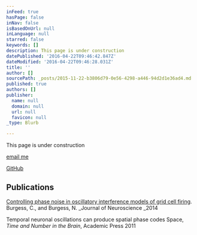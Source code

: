 ```yaml
---
inFeed: true
hasPage: false
inNav: false
isBasedOnUrl: null
inLanguage: null
starred: false
keywords: []
description: This page is under construction
datePublished: '2016-04-22T09:46:42.847Z'
dateModified: '2016-04-22T09:46:28.031Z'
title: ''
author: []
sourcePath: _posts/2015-11-22-b3806d79-0e56-4298-a446-94d2d1e36ad4.md
published: true
authors: []
publisher:
  name: null
  domain: null
  url: null
  favicon: null
_type: Blurb

---
```

This page is under construction

[email me][0]

[GitHub][1]

## Publications

[Controlling phase noise in oscillatory interference models of grid cell firing][2]. Burgess, C., and Burgess, N. _Journal of Neuroscience _2014

Temporal neuronal oscillations can produce spatial phase codes Space, _Time and Number in the Brain_, Academic Press 2011

[0]: mailto:mail@chrisburgess.me.uk
[1]: https://github.com/dendritic
[2]: http://www.jneurosci.org/content/34/18/6224.long
